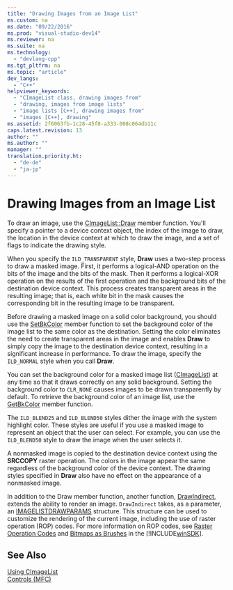 ```yaml
---
title: "Drawing Images from an Image List"
ms.custom: na
ms.date: "09/22/2016"
ms.prod: "visual-studio-dev14"
ms.reviewer: na
ms.suite: na
ms.technology: 
  - "devlang-cpp"
ms.tgt_pltfrm: na
ms.topic: "article"
dev_langs: 
  - "C++"
helpviewer_keywords: 
  - "CImageList class, drawing images from"
  - "drawing, images from image lists"
  - "image lists [C++], drawing images from"
  - "images [C++], drawing"
ms.assetid: 2f6063fb-1c28-45f8-a333-008c064db11c
caps.latest.revision: 13
author: ""
ms.author: ""
manager: ""
translation.priority.ht: 
  - "de-de"
  - "ja-jp"
---
```

# Drawing Images from an Image List
To draw an image, use the [CImageList::Draw](../vs140/cimagelist--draw.md) member function. You'll specify a pointer to a device context object, the index of the image to draw, the location in the device context at which to draw the image, and a set of flags to indicate the drawing style.  
  
 When you specify the `ILD_TRANSPARENT` style, **Draw** uses a two-step process to draw a masked image. First, it performs a logical-AND operation on the bits of the image and the bits of the mask. Then it performs a logical-XOR operation on the results of the first operation and the background bits of the destination device context. This process creates transparent areas in the resulting image; that is, each white bit in the mask causes the corresponding bit in the resulting image to be transparent.  
  
 Before drawing a masked image on a solid color background, you should use the [SetBkColor](../vs140/cimagelist--setbkcolor.md) member function to set the background color of the image list to the same color as the destination. Setting the color eliminates the need to create transparent areas in the image and enables **Draw** to simply copy the image to the destination device context, resulting in a significant increase in performance. To draw the image, specify the `ILD_NORMAL` style when you call **Draw**.  
  
 You can set the background color for a masked image list ([CImageList](../vs140/cimagelist-class.md)) at any time so that it draws correctly on any solid background. Setting the background color to `CLR_NONE` causes images to be drawn transparently by default. To retrieve the background color of an image list, use the [GetBkColor](../vs140/cimagelist--getbkcolor.md) member function.  
  
 The `ILD_BLEND25` and `ILD_BLEND50` styles dither the image with the system highlight color. These styles are useful if you use a masked image to represent an object that the user can select. For example, you can use the `ILD_BLEND50` style to draw the image when the user selects it.  
  
 A nonmasked image is copied to the destination device context using the **SRCCOPY** raster operation. The colors in the image appear the same regardless of the background color of the device context. The drawing styles specified in **Draw** also have no effect on the appearance of a nonmasked image.  
  
 In addition to the Draw member function, another function, [DrawIndirect](../vs140/cimagelist--drawindirect.md), extends the ability to render an image. `DrawIndirect` takes, as a parameter, an [IMAGELISTDRAWPARAMS](http://msdn.microsoft.com/library/windows/desktop/bb761395) structure. This structure can be used to customize the rendering of the current image, including the use of raster operation (ROP) codes. For more information on ROP codes, see [Raster Operation Codes](http://msdn.microsoft.com/library/windows/desktop/dd162892) and [Bitmaps as Brushes](http://msdn.microsoft.com/library/windows/desktop/dd183378) in the [!INCLUDE[winSDK](../vs140/includes/winsdk_md.md)].  
  
## See Also  
 [Using CImageList](../vs140/using-cimagelist.md)   
 [Controls (MFC)](../vs140/controls--mfc-.md)